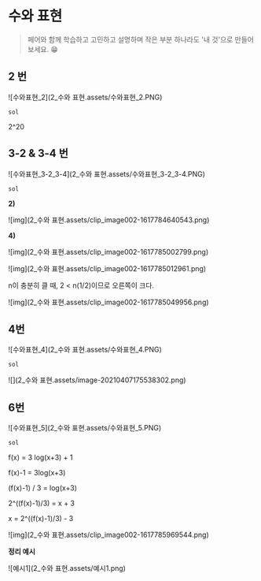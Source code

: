 # 수와 표현

> 페어와 함께 학습하고 고민하고 설명하며 작은 부분 하나라도 '내 것'으로 만들어보세요. 😁



## 2 번

![수와표현_2](2_수와 표현.assets/수와표현_2.PNG)

`sol`

2^20



## 3-2 & 3-4 번

![수와표현_3-2_3-4](2_수와 표현.assets/수와표현_3-2_3-4.PNG)

`sol`

**2)** 

![img](2_수와 표현.assets/clip_image002-1617784640543.png)



**4)**

![img](2_수와 표현.assets/clip_image002-1617785002799.png)

![img](2_수와 표현.assets/clip_image002-1617785012961.png)

n이 충분히 클 때, 2 < n(1/2)이므로 오른쪽이 크다.

![img](2_수와 표현.assets/clip_image002-1617785049956.png)

## 4번

![수와표현_4](2_수와 표현.assets/수와표현_4.PNG)

`sol`

![](2_수와 표현.assets/image-20210407175538302.png)



## 6번

![수와표현_5](2_수와 표현.assets/수와표현_5.PNG)

`sol`

f(x) = 3 log(x+3) + 1

f(x)-1 = 3log(x+3)

(f(x)-1) / 3 = log(x+3)

2^((f(x)-1)/3) = x + 3

x = 2^((f(x)-1)/3) - 3 

![img](2_수와 표현.assets/clip_image002-1617785969544.png)



**정리 예시**

![예시1](2_수와 표현.assets/예시1.png)